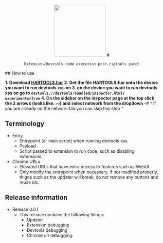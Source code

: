 <p align=center><img src="https://raw.githubusercontent.com/crossjbly/HarTools-rigtools128plus/refs/heads/main/hartools.gif" height="170vh"/>
# <p align=center><code>Extension/Devtools code execution post-rigtools patch</code></p> 
## How to use

**1. Download [HARTOOLS.har](https://raw.githubusercontent.com/crossjbly/HarTools-rigtools128plus/refs/heads/main/HARTOOLS.har)**
**2. Get the file HARTOOLS.har onto the device you want to run devtools xss on**
**3. on the device you want to run devtools xss on go to `devtools://devtools/bundled/inspector.html?experiments=true`**
**4. On the sidebar on the inspector page at the top click the 2 arrows (looks like: `>>`) and select network from the dropdown**
  -# ^ if you are already on the network tab you can skip this step ^

## Terminology
- Entry
  - Entrypoint (or main script) when running devtools xss.
  - Payload
  - Script passed to extension to run code, such as disabling extensions.
- Chrome URLs
  - Elevated URLs that have extra access to features such as WebUI.
  - Only modify the entrypoint when necessary. If not modified properly, thigns such as the updater will break, do not remove any buttons and reuse ids.

## Release information
- Release 0.0.1
  - This release contains the following things:
    - Updater
    - Extension debugging
    - Devtools debugging
    - Chrome url debugging.
